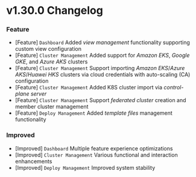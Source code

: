 # v1.30.0 Changelog
### Feature
- [Feature] `Dashboard` Added *view management* functionality supporting custom view configuration
- [Feature] `Cluster Management` Added support for *Amazon EKS*, *Google GKE*, and *Azure AKS* clusters
- [Feature] `Cluster Management` Support importing *Amazon EKS*/*Azure AKS*/*Huawei HKS* clusters via cloud credentials with auto-scaling (CA) configuration
- [Feature] `Cluster Management` Added K8S cluster import via *control-plane server*
- [Feature] `Cluster Management` Support *federated cluster* creation and member cluster management
- [Feature] `Deploy Management` Added *template files* management functionality
### Improved
- [Improved] `Dashboard` Multiple feature experience optimizations
- [Improved] `Cluster Management` Various functional and interaction enhancements
- [Improved] `Deploy Management` Improved system stability
